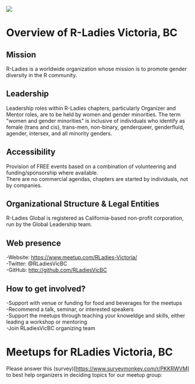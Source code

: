 ![](https://github.com/rladies/starter-kit/blob/master/logo/R-LadiesGlobal_RBG_online_LogoWithText_Horizontal.png)

# Overview of R-Ladies Victoria, BC

## Mission  
R-Ladies is a worldwide organization whose mission is to promote gender diversity in the R community.
## Leadership
Leadership roles within R-Ladies chapters, particularly Organizer and Mentor roles, are to be held by women and gender minorities.
The term "women and gender minorities" is inclusive of individuals who identify as female (trans and cis), trans-men, non-binary, genderqueer, genderfluid, agender, intersex, and all minority genders.

## Accessibility
Provision of FREE events based on a combination of volunteering and funding/sponsorship where available.  
There are no commercial agendas, chapters are started by individuals, not by companies.   

## Organizational Structure & Legal Entities
R-Ladies Global is registered as California-based non-profit corporation, run by the Global Leadership team.

## Web presence
-Website: https://www.meetup.com/RLadies-Victoria/     
-Twitter: @RLadiesVicBC   
-GitHub: http://github.com/RLadiesVicBC  





## How to get involved?
-Support with venue or funding for food and beverages for the meetups  
-Recommend a talk, seminar, or interested speakers  
-Support the meetups through teaching your knoweldge and skills, either leading a workshop or mentoring   
-Join RLadiesVicBC organizing team   

# Meetups for RLadies Victoria, BC
Please answer this (survey)[https://www.surveymonkey.com/r/PKKRWVM]  to best help organizers in deciding topics for our meetup group: 
